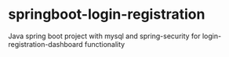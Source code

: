 # springboot-login-registration
Java spring boot project with mysql and spring-security for login-registration-dashboard functionality
